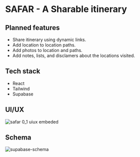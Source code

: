 # SAFAR - A Sharable itinerary
## Planned features
- Share itinerary using dynamic links.
- Add location to location paths.
- Add photos to location and paths.
- Add notes, lists, and disclamers about the locations visited.
## Tech stack
- React
- Tailwind
- Supabase

## UI/UX
![safar 0_1 uiux embeded](https://github.com/user-attachments/assets/d524c475-0e2c-41c0-aa6c-2ea05c65715b)

## Schema
![supabase-schema](https://github.com/user-attachments/assets/d44f5e05-a7d1-4a63-a328-99a85c1849fd)
